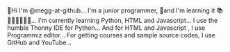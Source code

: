 👋Hi I'm @megg-at-github...
I'm a junior programmer, 🌱and I'm learning it 📚🧑🏻‍💻🧑🏻‍🎓...
I'm currently learning Python, HTML and Javascript...
I use the humble Thonny IDE for Python...
And for HTML and Javascript , I use Programmiz editor...
For getting courses and sample source codes, I use GitHub and YouTube...

<!---
megg-at-github/megg-at-github is a ✨ special ✨ repository because its `README.md` (this file) appears on your GitHub profile.
You can click the Preview link to take a look at your changes.
--->
